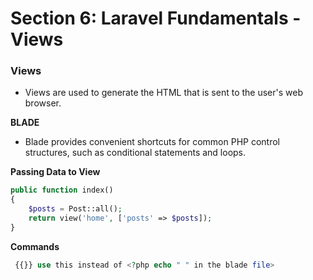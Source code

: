 # Section 6: Laravel Fundamentals - Views

### Views

- Views are used to generate the HTML that is sent to the user's web browser.

**BLADE**

- Blade provides convenient shortcuts for common PHP control structures, such as conditional statements and loops.

**Passing Data to View**

```PHP
public function index()
{
    $posts = Post::all();
    return view('home', ['posts' => $posts]);
}
```

**Commands**

```PHP
 {{}} use this instead of <?php echo " " in the blade file>
```
